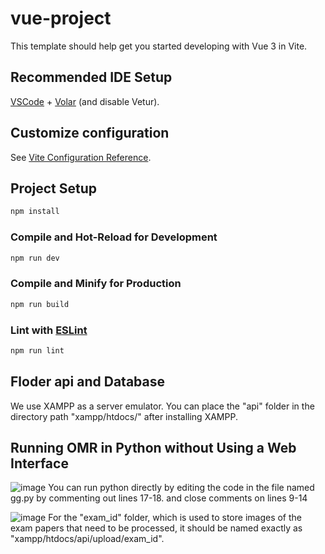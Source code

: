 # vue-project

This template should help get you started developing with Vue 3 in Vite.

## Recommended IDE Setup

[VSCode](https://code.visualstudio.com/) + [Volar](https://marketplace.visualstudio.com/items?itemName=Vue.volar) (and disable Vetur).

## Customize configuration

See [Vite Configuration Reference](https://vitejs.dev/config/).

## Project Setup

```sh
npm install
```

### Compile and Hot-Reload for Development

```sh
npm run dev
```

### Compile and Minify for Production

```sh
npm run build
```

### Lint with [ESLint](https://eslint.org/)

```sh
npm run lint
```

## Floder api and Database
We use XAMPP as a server emulator. You can place the "api" folder in the directory path "xampp/htdocs/" after installing XAMPP.

## Running OMR in Python without Using a Web Interface
![image](https://github.com/drinttt/MultipleChoice-Checking-OMR-WebApp/assets/94664541/aa851bfd-1169-4692-9853-869fa7672428)
You can run python directly by editing the code in the file named gg.py by commenting out lines 17-18. and close comments on lines 9-14

![image](https://github.com/drinttt/MultipleChoice-Checking-OMR-WebApp/assets/94664541/0ba2cf41-d522-4c7f-8046-ab499eb5cf23)
For the "exam_id" folder, which is used to store images of the exam papers that need to be processed, it should be named exactly as "xampp/htdocs/api/upload/exam_id".

